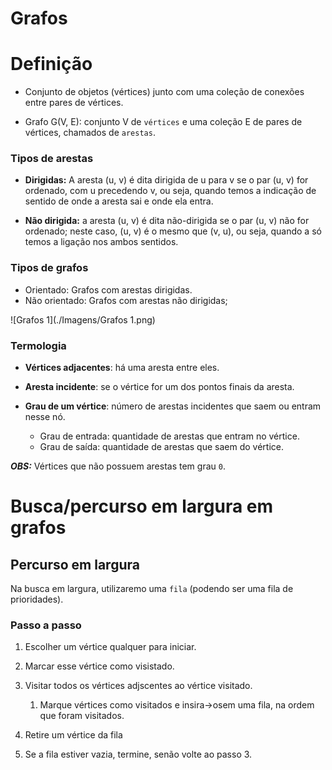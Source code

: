 # Grafos

# Definição

- Conjunto de objetos (vértices) junto com uma coleção de
conexões entre pares de vértices.

- Grafo G(V, E): conjunto V de `vértices` e uma coleção E de pares
de vértices, chamados de `arestas`.

### Tipos de arestas

- **Dirigidas:** A aresta (u, v) é dita dirigida de u para v se o par (u, v) for
ordenado, com u precedendo v, ou seja, quando temos a indicação de sentido de onde a aresta sai e onde ela entra.

- **Não dirigida:** a aresta (u, v) é dita não-dirigida se o par (u, v) não for
ordenado; neste caso, (u, v) é o mesmo que (v, u), ou seja, quando a só temos a ligação nos ambos sentidos.


### Tipos de grafos

- Orientado: Grafos com arestas dirigidas.
- Não orientado: Grafos com arestas não dirigidas;

![Grafos 1](./Imagens/Grafos 1.png) 

### Termologia

- **Vértices adjacentes**: há uma aresta entre eles.

- **Aresta incidente**: se o vértice for um dos pontos finais da
aresta.

- **Grau de um vértice**: número de arestas incidentes que saem ou entram nesse nó.
  + Grau de entrada: quantidade de arestas que entram no vértice.
  + Grau de saída: quantidade de arestas que saem do vértice.

***OBS:*** Vértices que não possuem arestas tem grau `0`.












# Busca/percurso em largura em grafos

## Percurso em largura

Na busca em largura, utilizaremo uma `fila` (podendo ser uma fila de prioridades).

### Passo a passo

1. Escolher um vértice qualquer para iniciar.

2. Marcar esse vértice como visistado.

3. Visitar todos os vértices adjscentes ao vértice visitado.

    1. Marque vértices como visitados e insira->osem uma fila, na ordem que foram visitados.

4. Retire um vértice da fila

5. Se a fila estiver vazia, termine, senão volte ao passo 3.

<!-- 





Exemplo:

0   

`1`   ->   **6**   ->   **2**

2   ->   5   ->   3   ->   1   ->   6

3   ->   6   ->   5   ->   4   ->   2

4   ->   5   ->   3

5   ->   6   ->   4   ->   3   ->   2

6   ->   5   ->   3   ->   2   ->   1


Fila atual: 1->6->2

***
***

Próximo passo:

0   

`1`   ->   **6**   ->   **2**

2   ->   5   ->   3   ->   1   ->   6

3   ->   6   ->   5   ->   4   ->   2

4   ->   5   ->   3

5   ->   6   ->   4   ->   3   ->   2

6   ->   5   ->   3   ->   2   ->   1


Fila atual: 1->6->2

***
***

-->
